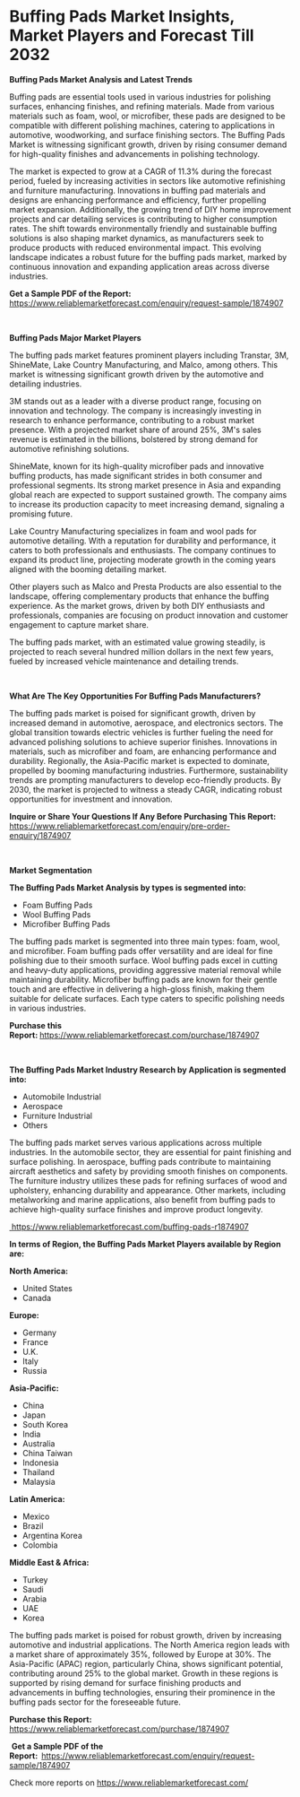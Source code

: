 <p><h1>Buffing Pads Market Insights, Market Players and Forecast Till 2032</h1></p><p><strong>Buffing Pads Market Analysis and Latest Trends</strong></p>
<p><p>Buffing pads are essential tools used in various industries for polishing surfaces, enhancing finishes, and refining materials. Made from various materials such as foam, wool, or microfiber, these pads are designed to be compatible with different polishing machines, catering to applications in automotive, woodworking, and surface finishing sectors. The Buffing Pads Market is witnessing significant growth, driven by rising consumer demand for high-quality finishes and advancements in polishing technology.</p><p>The market is expected to grow at a CAGR of 11.3% during the forecast period, fueled by increasing activities in sectors like automotive refinishing and furniture manufacturing. Innovations in buffing pad materials and designs are enhancing performance and efficiency, further propelling market expansion. Additionally, the growing trend of DIY home improvement projects and car detailing services is contributing to higher consumption rates. The shift towards environmentally friendly and sustainable buffing solutions is also shaping market dynamics, as manufacturers seek to produce products with reduced environmental impact. This evolving landscape indicates a robust future for the buffing pads market, marked by continuous innovation and expanding application areas across diverse industries.</p></p>
<p><strong>Get a Sample PDF of the Report:&nbsp;</strong> <a href="https://www.reliablemarketforecast.com/enquiry/request-sample/1874907?utm_campaign=2397&utm_medium=2&utm_source=Github&utm_content=ia&utm_term=09022025&utm_id=buffing-pads">https://www.reliablemarketforecast.com/enquiry/request-sample/1874907</a></p>
<p>&nbsp;</p>
<p><strong>Buffing Pads Major Market Players</strong></p>
<p><p>The buffing pads market features prominent players including Transtar, 3M, ShineMate, Lake Country Manufacturing, and Malco, among others. This market is witnessing significant growth driven by the automotive and detailing industries. </p><p>3M stands out as a leader with a diverse product range, focusing on innovation and technology. The company is increasingly investing in research to enhance performance, contributing to a robust market presence. With a projected market share of around 25%, 3M's sales revenue is estimated in the billions, bolstered by strong demand for automotive refinishing solutions.</p><p>ShineMate, known for its high-quality microfiber pads and innovative buffing products, has made significant strides in both consumer and professional segments. Its strong market presence in Asia and expanding global reach are expected to support sustained growth. The company aims to increase its production capacity to meet increasing demand, signaling a promising future.</p><p>Lake Country Manufacturing specializes in foam and wool pads for automotive detailing. With a reputation for durability and performance, it caters to both professionals and enthusiasts. The company continues to expand its product line, projecting moderate growth in the coming years aligned with the booming detailing market.</p><p>Other players such as Malco and Presta Products are also essential to the landscape, offering complementary products that enhance the buffing experience. As the market grows, driven by both DIY enthusiasts and professionals, companies are focusing on product innovation and customer engagement to capture market share.</p><p>The buffing pads market, with an estimated value growing steadily, is projected to reach several hundred million dollars in the next few years, fueled by increased vehicle maintenance and detailing trends.</p></p>
<p>&nbsp;</p>
<p><strong>What Are The Key Opportunities For Buffing Pads Manufacturers?</strong></p>
<p><p>The buffing pads market is poised for significant growth, driven by increased demand in automotive, aerospace, and electronics sectors. The global transition towards electric vehicles is further fueling the need for advanced polishing solutions to achieve superior finishes. Innovations in materials, such as microfiber and foam, are enhancing performance and durability. Regionally, the Asia-Pacific market is expected to dominate, propelled by booming manufacturing industries. Furthermore, sustainability trends are prompting manufacturers to develop eco-friendly products. By 2030, the market is projected to witness a steady CAGR, indicating robust opportunities for investment and innovation.</p></p>
<p><strong>Inquire or Share Your Questions If Any Before Purchasing This Report:</strong> <a href="https://www.reliablemarketforecast.com/enquiry/pre-order-enquiry/1874907?utm_campaign=2397&utm_medium=2&utm_source=Github&utm_content=ia&utm_term=09022025&utm_id=buffing-pads">https://www.reliablemarketforecast.com/enquiry/pre-order-enquiry/1874907</a></p>
<p>&nbsp;</p>
<p><strong>Market Segmentation</strong></p>
<p><strong>The Buffing Pads Market Analysis by types is segmented into:</strong></p>
<p><ul><li>Foam Buffing Pads</li><li>Wool Buffing Pads</li><li>Microfiber Buffing Pads</li></ul></p>
<p><p>The buffing pads market is segmented into three main types: foam, wool, and microfiber. Foam buffing pads offer versatility and are ideal for fine polishing due to their smooth surface. Wool buffing pads excel in cutting and heavy-duty applications, providing aggressive material removal while maintaining durability. Microfiber buffing pads are known for their gentle touch and are effective in delivering a high-gloss finish, making them suitable for delicate surfaces. Each type caters to specific polishing needs in various industries.</p></p>
<p><strong>Purchase this Report:&nbsp;</strong><a href="https://www.reliablemarketforecast.com/purchase/1874907?utm_campaign=2397&utm_medium=2&utm_source=Github&utm_content=ia&utm_term=09022025&utm_id=buffing-pads">https://www.reliablemarketforecast.com/purchase/1874907</a></p>
<p>&nbsp;</p>
<p><strong>The Buffing Pads Market Industry Research by Application is segmented into:</strong></p>
<p><ul><li>Automobile Industrial</li><li>Aerospace</li><li>Furniture Industrial</li><li>Others</li></ul></p>
<p><p>The buffing pads market serves various applications across multiple industries. In the automobile sector, they are essential for paint finishing and surface polishing. In aerospace, buffing pads contribute to maintaining aircraft aesthetics and safety by providing smooth finishes on components. The furniture industry utilizes these pads for refining surfaces of wood and upholstery, enhancing durability and appearance. Other markets, including metalworking and marine applications, also benefit from buffing pads to achieve high-quality surface finishes and improve product longevity.</p></p>
<p><a href="https://www.reliablemarketforecast.com/buffing-pads-r1874907?utm_campaign=2397&utm_medium=2&utm_source=Github&utm_content=ia&utm_term=09022025&utm_id=buffing-pads">&nbsp;https://www.reliablemarketforecast.com/buffing-pads-r1874907</a></p>
<p><strong>In terms of Region, the Buffing Pads Market Players available by Region are:</strong></p>
<p>
    <p> <strong> North America: </strong>
        <ul>
            <li>United States</li>
            <li>Canada</li>
        </ul>
        </p> 
    <p> <strong> Europe: </strong>
        <ul>
            <li>Germany</li>
            <li>France</li>
            <li>U.K.</li>
            <li>Italy</li>
            <li>Russia</li>
        </ul>
        </p> 
    <p> <strong> Asia-Pacific: </strong>
        <ul>
            <li>China</li>
            <li>Japan</li>
            <li>South Korea</li>
            <li>India</li>
            <li>Australia</li>
            <li>China Taiwan</li>
            <li>Indonesia</li>
            <li>Thailand</li>
            <li>Malaysia</li>
        </ul>
        </p> 
    <p> <strong> Latin America: </strong>
        <ul>
            <li>Mexico</li>
            <li>Brazil</li>
            <li>Argentina Korea</li>
            <li>Colombia</li>
        </ul>
        </p> 
    <p> <strong> Middle East & Africa: </strong>
        <ul>
            <li>Turkey</li>
            <li>Saudi</li>
            <li>Arabia</li>
            <li>UAE</li>
            <li>Korea</li>
        </ul>
    </p>
    </p>
<p><p>The buffing pads market is poised for robust growth, driven by increasing automotive and industrial applications. The North America region leads with a market share of approximately 35%, followed by Europe at 30%. The Asia-Pacific (APAC) region, particularly China, shows significant potential, contributing around 25% to the global market. Growth in these regions is supported by rising demand for surface finishing products and advancements in buffing technologies, ensuring their prominence in the buffing pads sector for the foreseeable future.</p></p>
<p><strong>Purchase this Report: </strong><a href="https://www.reliablemarketforecast.com/purchase/1874907?utm_campaign=2397&utm_medium=2&utm_source=Github&utm_content=ia&utm_term=09022025&utm_id=buffing-pads">https://www.reliablemarketforecast.com/purchase/1874907</a></p>
<p>&nbsp;<strong>Get a Sample PDF of the Report:&nbsp;&nbsp;</strong><a href="https://www.reliablemarketforecast.com/enquiry/request-sample/1874907?utm_campaign=2397&utm_medium=2&utm_source=Github&utm_content=ia&utm_term=09022025&utm_id=buffing-pads">https://www.reliablemarketforecast.com/enquiry/request-sample/1874907</a></p>
<p><strong></strong></p>
<p>Check more reports on <a href="https://www.reliablemarketforecast.com/?utm_campaign=2397&utm_medium=2&utm_source=Github&utm_content=ia&utm_term=09022025&utm_id=buffing-pads">https://www.reliablemarketforecast.com/</a></p>